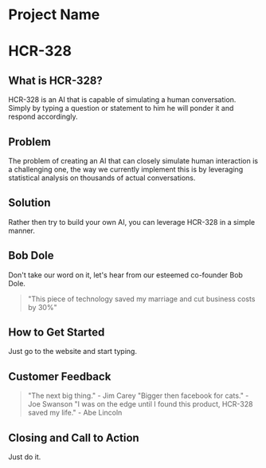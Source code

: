 # Project Name #

<!-- 
> This material was originally posted [here](http://www.quora.com/What-is-Amazons-approach-to-product-development-and-product-management). It is reproduced here for posterities sake.

There is an approach called "working backwards" that is widely used at Amazon. They work backwards from the customer, rather than starting with an idea for a product and trying to bolt customers onto it. While working backwards can be applied to any specific product decision, using this approach is especially important when developing new products or features.

For new initiatives a product manager typically starts by writing an internal press release announcing the finished product. The target audience for the press release is the new/updated product's customers, which can be retail customers or internal users of a tool or technology. Internal press releases are centered around the customer problem, how current solutions (internal or external) fail, and how the new product will blow away existing solutions.

If the benefits listed don't sound very interesting or exciting to customers, then perhaps they're not (and shouldn't be built). Instead, the product manager should keep iterating on the press release until they've come up with benefits that actually sound like benefits. Iterating on a press release is a lot less expensive than iterating on the product itself (and quicker!).

If the press release is more than a page and a half, it is probably too long. Keep it simple. 3-4 sentences for most paragraphs. Cut out the fat. Don't make it into a spec. You can accompany the press release with a FAQ that answers all of the other business or execution questions so the press release can stay focused on what the customer gets. My rule of thumb is that if the press release is hard to write, then the product is probably going to suck. Keep working at it until the outline for each paragraph flows. 

Oh, and I also like to write press-releases in what I call "Oprah-speak" for mainstream consumer products. Imagine you're sitting on Oprah's couch and have just explained the product to her, and then you listen as she explains it to her audience. That's "Oprah-speak", not "Geek-speak".

Once the project moves into development, the press release can be used as a touchstone; a guiding light. The product team can ask themselves, "Are we building what is in the press release?" If they find they're spending time building things that aren't in the press release (overbuilding), they need to ask themselves why. This keeps product development focused on achieving the customer benefits and not building extraneous stuff that takes longer to build, takes resources to maintain, and doesn't provide real customer benefit (at least not enough to warrant inclusion in the press release).
 -->
 
# HCR-328 #

## What is HCR-328? ##
HCR-328 is an AI that is capable of simulating a human conversation. Simply by typing a question or statement to him he will ponder it and respond accordingly.

## Problem ##
The problem of creating an AI that can closely simulate human interaction is a challenging one, the way we currently implement this is by leveraging statistical analysis on thousands of actual conversations.

## Solution ##
Rather then try to build your own AI, you can leverage HCR-328 in a simple manner.

## Bob Dole ##
Don't take our word on it, let's hear from our esteemed co-founder Bob Dole.
>"This piece of technology saved my marriage and cut business costs by 30%"

## How to Get Started ##
Just go to the website and start typing.

## Customer Feedback ##
>"The next big thing." - Jim Carey
>"Bigger then facebook for cats." - Joe Swanson
>"I was on the edge until I found this product, HCR-328 saved my life." - Abe Lincoln

## Closing and Call to Action ##
Just do it.